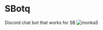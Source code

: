 # SBotq

Discord chat bot that works for SB ![monkaS](https://cdn.betterttv.net/emote/56e9f494fff3cc5c35e5287e/1x)
